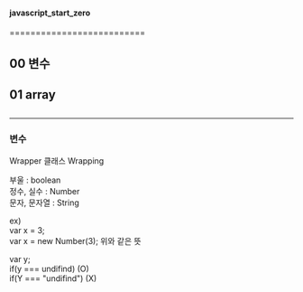 #### javascript_start_zero
==========================

## 00 변수
## 01 array
##
- - -   
     
###  변수

Wrapper 클래스 Wrapping

부울 : boolean   
정수, 실수 : Number   
문자, 문자열 : String   
   
ex)   
var x = 3;    
var x = new Number(3); 위와 같은 뜻   

var y;   
if(y === undifind) (O)   
if(Y === "undifind") (X)  